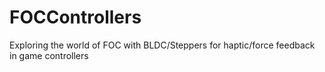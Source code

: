 # FOCControllers
Exploring the world of FOC with BLDC/Steppers for haptic/force feedback in game controllers

